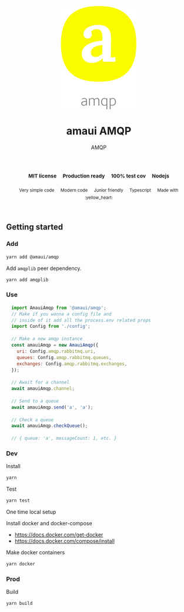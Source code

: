 
</br>
</br>

<p align='center'>
  <a target='_blank' rel='noopener noreferrer' href='#'>
    <img src='utils/images/logo.svg' alt='amaui logo' />
  </a>
</p>

<h1 align='center'>amaui AMQP</h1>

<p align='center'>
  AMQP
</p>

<br />

<h3 align='center'>
  <sub>MIT license&nbsp;&nbsp;&nbsp;&nbsp;</sub>
  <sub>Production ready&nbsp;&nbsp;&nbsp;&nbsp;</sub>
  <sub>100% test cov&nbsp;&nbsp;&nbsp;&nbsp;</sub>
  <sub>Nodejs</sub>
</h3>

<p align='center'>
    <sub>Very simple code&nbsp;&nbsp;&nbsp;&nbsp;</sub>
    <sub>Modern code&nbsp;&nbsp;&nbsp;&nbsp;</sub>
    <sub>Junior friendly&nbsp;&nbsp;&nbsp;&nbsp;</sub>
    <sub>Typescript&nbsp;&nbsp;&nbsp;&nbsp;</sub>
    <sub>Made with :yellow_heart:</sub>
</p>

<br />

## Getting started

### Add

```sh
yarn add @amaui/amqp
```

Add `amqplib` peer dependency.

```sh
yarn add amqplib
```

### Use

```javascript
  import AmauiAmqp from '@amaui/amqp';
  // Make if you wanna a config file and
  // inside of it add all the process.env related props
  import Config from './config';

  // Make a new amqp instance
  const amauiAmqp = new AmauiAmqp({
    uri: Config.amqp.rabbitmq.uri,
    queues: Config.amqp.rabbitmq.queues,
    exchanges: Config.amqp.rabbitmq.exchanges,
  });

  // Await for a channel
  await amauiAmqp.channel;

  // Send to a queue
  await amauiAmqp.send('a', 'a');

  // Check a queue
  await amauiAmqp.checkQueue();

  // { queue: 'a', messageCount: 1, etc. }
```

### Dev


Install

```sh
yarn
```

Test

```sh
yarn test
```

One time local setup

Install docker and docker-compose

  - https://docs.docker.com/get-docker
  - https://docs.docker.com/compose/install

Make docker containers

```sh
yarn docker
```

### Prod

Build

```sh
yarn build
```
